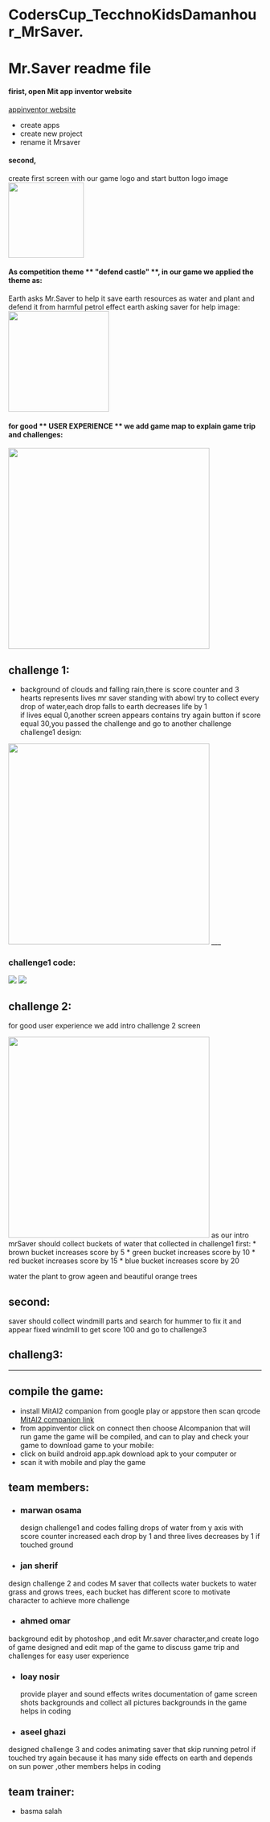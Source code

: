 # CodersCup_TecchnoKidsDamanhour_MrSaver.
# Mr.Saver readme file
#### firist, open Mit app inventor website
[appinventor website](https://appinventor.mit.edu/)<br>
* create apps
* create new project 
* rename it Mrsaver

#### second,
create first screen with our game logo and start button
logo image
<img src="https://github.com/teccom805/CodersCup_TecchnoKidsDamanhour_MrSaver-/blob/main/mr.saver%20challenge%201/EARTHLOGO.png" width=150>

#### As  competition theme ** "defend castle" **,  in our game we applied the theme as:
Earth asks Mr.Saver to help it save earth resources as water and plant and defend it from harmful petrol effect
earth asking saver for help image:
<img src="https://github.com/teccom805/CodersCup_TecchnoKidsDamanhour_MrSaver-/blob/main/mr.saver%20challenge%201/intro%20(1).jpeg" width=200>
#### for good ** USER EXPERIENCE ** we add game map to explain game trip and challenges:
<img src="https://github.com/teccom805/CodersCup_TecchnoKidsDamanhour_MrSaver./blob/main/final%20screens%20update/map.jpeg" width=400>

##  challenge 1:
*   background of clouds and falling rain,there is score counter and 3 hearts represents  lives
mr saver standing with abowl try to collect every drop of water,each drop falls to earth decreases life by 1<br>
if lives equal 0,another screen appears contains try again button
if score equal 30,you passed the challenge and go to  another challenge
challenge1 design:
<img src="https://github.com/teccom805/CodersCup_TecchnoKidsDamanhour_MrSaver./blob/main/final%20screens%20update/challenge1.jpg" width=400>
___

### challenge1 code:
![](https://github.com/teccom805/CodersCup_TecchnoKidsDamanhour_MrSaver./blob/main/final%20screens%20update/challenge11.jpg)
![](https://github.com/teccom805/CodersCup_TecchnoKidsDamanhour_MrSaver./blob/main/final%20screens%20update/challenge12.jpg)

##  challenge 2:
for good user experience we add intro challenge 2 screen

<img src="https://github.com/teccom805/CodersCup_TecchnoKidsDamanhour_MrSaver./blob/main/final%20screens%20update/challenge%202%20intro.jpg" width=400>
as our intro mrSaver should collect buckets of water that collected in challenge1 
  first:
*  brown bucket increases score by 5
*  green bucket increases score by 10
*  red bucket increases score by 15
*  blue bucket increases score by 20

water the plant to grow ageen and beautiful orange trees
##  second:
 saver should collect windmill parts and search for hummer to fix it
 and appear fixed windmill
 to get score 100 and go to challenge3

 ## challeng3:




___
##  compile the game:
* install MitAI2 companion from google play or appstore then scan qrcode
  [MitAI2 companion link](https://play.google.com/store/apps/details?id=edu.mit.appinventor.aicompanion3&hl=en&gl=US&pli=1)
* from appinventor click on connect then choose AIcompanion that will run game
the game will be compiled, and can to play and check your game
to download game to your mobile:
* click on build android app.apk download apk to your computer or
*  scan it with mobile and play the game

##  team members:
* ### marwan osama
  design challenge1   and codes falling drops of water  from y axis with score counter increased each drop by 1 and three lives  decreases by 1 if touched ground 
* ### jan sherif
design challenge 2  and codes M saver that collects water buckets to water grass and grows trees,
each bucket has different score to motivate character to achieve  more challenge
* ### ahmed omar
background edit by photoshop ,and edit Mr.saver character,and create logo of game
designed and edit map of the game to discuss game trip and challenges for easy user experience
* ### loay nosir
  provide  player and sound effects
  writes documentation of game
  screen shots backgrounds and collect all pictures backgrounds in the game
  helps in coding
* ### aseel ghazi
 designed challenge 3 and codes animating saver that skip running petrol  if touched try again because it has many side effects on earth and depends on sun power ,other members helps in coding
  ##  team trainer:
*  basma salah

